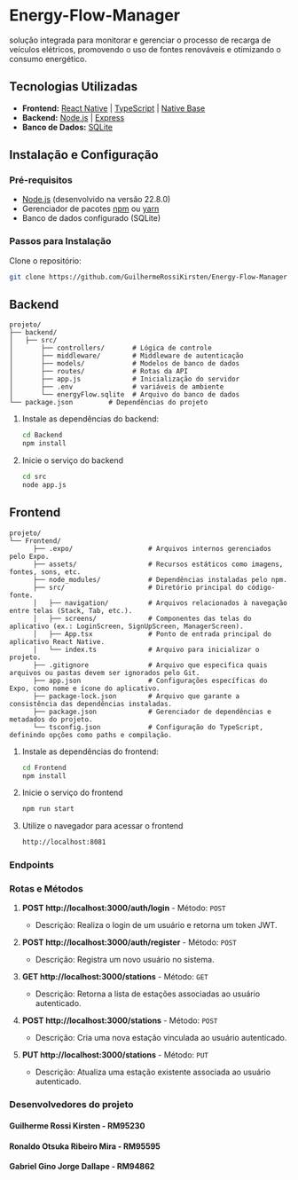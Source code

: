 # Energy-Flow-Manager

solução integrada para monitorar e gerenciar o processo de recarga de veículos elétricos,
promovendo o uso de fontes renováveis e otimizando o consumo energético.

## Tecnologias Utilizadas

- **Frontend:** [React Native](https://reactjs.org/](https://reactnative.dev/)) | [TypeScript](https://www.typescriptlang.org/) | [Native Base](https://tailwindcss.com/](https://nativebase.io/))
- **Backend:** [Node.js](https://nodejs.org/) | [Express](https://expressjs.com/)
- **Banco de Dados:** [SQLite](https://www.sqlite.org/index.html)

## Instalação e Configuração

### Pré-requisitos

- [Node.js](https://nodejs.org/) (desenvolvido na versão 22.8.0) 
- Gerenciador de pacotes [npm](https://www.npmjs.com/) ou [yarn](https://yarnpkg.com/)
- Banco de dados configurado (SQLite)

### Passos para Instalação


Clone o repositório:

   ```bash
   git clone https://github.com/GuilhermeRossiKirsten/Energy-Flow-Manager.git
   ```

   
## Backend
```
projeto/
├── backend/
│   ├── src/
│       ├── controllers/       # Lógica de controle
│       ├── middleware/        # Middleware de autenticação
│       ├── models/            # Modelos de banco de dados
│       ├── routes/            # Rotas da API
│       ├── app.js             # Inicialização do servidor
│       ├── .env               # variáveis de ambiente
│       └── energyFlow.sqlite  # Arquivo do banco de dados 
└── package.json         # Dependências do projeto
```


1. Instale as dependências do backend:
   ```bash
   cd Backend
   npm install
   ```

2. Inicie o serviço do backend
   ```bash
   cd src
   node app.js
   ```
   
## Frontend
```
projeto/
└── Frontend/
      ├── .expo/                   # Arquivos internos gerenciados pelo Expo.
      ├── assets/                  # Recursos estáticos como imagens, fontes, sons, etc.
      ├── node_modules/            # Dependências instaladas pelo npm.
      ├── src/                     # Diretório principal do código-fonte.
      │   ├── navigation/          # Arquivos relacionados à navegação entre telas (Stack, Tab, etc.).
      │   ├── screens/             # Componentes das telas do aplicativo (ex.: LoginScreen, SignUpScreen, ManagerScreen).
      │   ├── App.tsx              # Ponto de entrada principal do aplicativo React Native.
      │   └── index.ts             # Arquivo para inicializar o projeto.
      ├── .gitignore               # Arquivo que especifica quais arquivos ou pastas devem ser ignorados pelo Git.
      ├── app.json                 # Configurações específicas do Expo, como nome e ícone do aplicativo.
      ├── package-lock.json        # Arquivo que garante a consistência das dependências instaladas.
      ├── package.json             # Gerenciador de dependências e metadados do projeto.
      └── tsconfig.json            # Configuração do TypeScript, definindo opções como paths e compilação.
```


1. Instale as dependências do frontend:
   ```bash
   cd Frontend
   npm install
   ```

2. Inicie o serviço do frontend
   ```bash
   npm run start
   ```

3. Utilize o navegador para acessar o frontend
     ```bash
     http://localhost:8081
     ```


### Endpoints

### Rotas e Métodos

1. **POST http://localhost:3000/auth/login** - Método: `POST`
   - Descrição: Realiza o login de um usuário e retorna um token JWT.

2. **POST http://localhost:3000/auth/register** - Método: `POST`
   - Descrição: Registra um novo usuário no sistema.

3. **GET http://localhost:3000/stations** - Método: `GET`
   - Descrição: Retorna a lista de estações associadas ao usuário autenticado.

4. **POST http://localhost:3000/stations** - Método: `POST`
   - Descrição: Cria uma nova estação vinculada ao usuário autenticado.

5. **PUT http://localhost:3000/stations** - Método: `PUT`
   - Descrição: Atualiza uma estação existente associada ao usuário autenticado.
  


### Desenvolvedores do projeto
#### Guilherme Rossi Kirsten - RM95230
#### Ronaldo Otsuka Ribeiro Mira - RM95595
#### Gabriel Gino Jorge Dallape - RM94862


